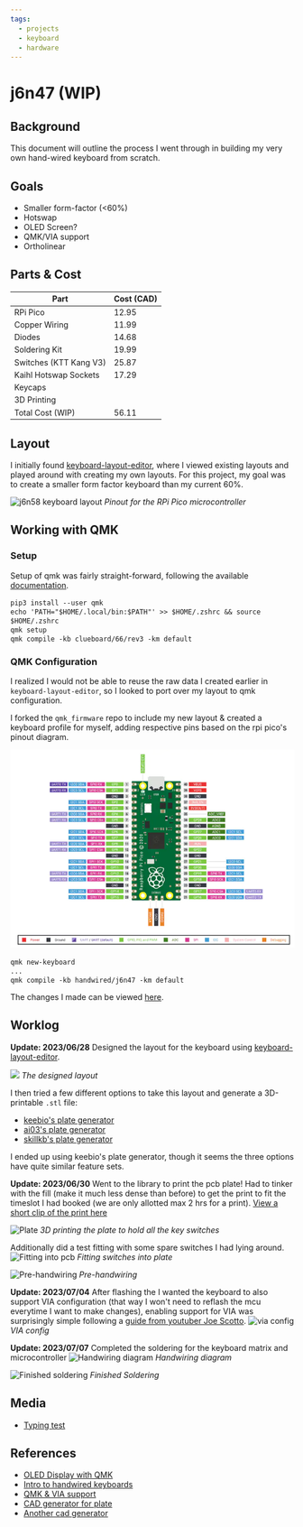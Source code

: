 ```yaml
---
tags:
  - projects
  - keyboard
  - hardware
---
```


# j6n47 (WIP)

## Background

This document will outline the process I went through in building my very own hand-wired keyboard from scratch.

## Goals

- Smaller form-factor (<60%)
- Hotswap
- OLED Screen?
- QMK/VIA support
- Ortholinear

## Parts & Cost

| Part                   | Cost (CAD) |
|------------------------|------------|
| RPi Pico               | 12.95      |
| Copper Wiring          | 11.99      |
| Diodes                 | 14.68      |
| Soldering Kit          | 19.99      |
| Switches (KTT Kang V3) | 25.87      |
| Kaihl Hotswap Sockets  | 17.29      |
| Keycaps                |            |
| 3D Printing            |            |
| Total Cost (WIP)       | 56.11      |

## Layout

I initially found [keyboard-layout-editor](http://www.keyboard-layout-editor.com/), where I viewed existing layouts and played around with creating my own layouts. For this project, my goal was to create a smaller form factor keyboard than my current 60%.

![j6n58 keyboard layout](https://res.cloudinary.com/drwjkxxud/image/upload/v1721597844/rpi_pico_pinout_k7qsms.webp)
*Pinout for the RPi Pico microcontroller*

## Working with QMK

### Setup

Setup of qmk was fairly straight-forward, following the available [documentation](https://docs.qmk.fm/#/newbs_getting_started).
```
pip3 install --user qmk
echo 'PATH="$HOME/.local/bin:$PATH"' >> $HOME/.zshrc && source $HOME/.zshrc
qmk setup
qmk compile -kb clueboard/66/rev3 -km default
```

### QMK Configuration

I realized I would not be able to reuse the raw data I created earlier in `keyboard-layout-editor`, so I looked to port over my layout to qmk configuration.

I forked the `qmk_firmware` repo to include my new layout & created a keyboard profile for myself, adding respective pins based on the rpi pico's pinout diagram.

![rpi pico pinout diagram](https://github.com/j6nca/keyboard/blob/main/qmk/j6n55/diagrams/rpi_pico_pinout.webp)
```
qmk new-keyboard
...
qmk compile -kb handwired/j6n47 -km default
```
The changes I made can be viewed [here](https://github.com/qmk/qmk_firmware/compare/master...j6nca:qmk_firmware:j6n47).

## Worklog

**Update: 2023/06/28**
Designed the layout for the keyboard using [keyboard-layout-editor](http://www.keyboard-layout-editor.com/). 

![](https://res.cloudinary.com/drwjkxxud/image/upload/v1721595259/layoutj6n47_ngccyp.png)
*The designed layout*

I then tried a few different options to take this layout and generate a 3D-printable `.stl` file:

- [keebio's plate generator](https://plate.keeb.io/)
- [ai03's plate generator](https://kbplate.ai03.com/)
- [skillkb's plate generator](http://builder.swillkb.com/)

I ended up using keebio's plate generator, though it seems the three options have quite similar feature sets.

**Update: 2023/06/30**
Went to the library to print the pcb plate! Had to tinker with the fill (make it much less dense than before) to get the print to fit the timeslot I had booked (we are only allotted max 2 hrs for a print). [View a short clip of the print here](https://youtu.be/e6MvvLDK9dA)

![Plate](https://res.cloudinary.com/drwjkxxud/image/upload/v1721595259/j6n47plate_s2ptuk.png)
*3D printing the plate to hold all the key switches*

Additionally did a test fitting with some spare switches I had lying around.
![Fitting into pcb](https://github.com/j6nca/keyboard/blob/main/qmk/j6n55/diagrams/fitting.jpg)
*Fitting switches into plate*

![Pre-handwiring](https://github.com/j6nca/keyboard/blob/main/qmk/j6n55/diagrams/pre-handwiring.jpg)
*Pre-handwiring*

**Update: 2023/07/04**
After flashing the 
I wanted the keyboard to also support VIA configuration (that way I won't need to reflash the mcu everytime I want to make changes), enabling support for VIA was surprisingly simple following a [guide from youtuber Joe Scotto](https://www.youtube.com/watch?v=7d5yzBOup9U).
![via config](https://res.cloudinary.com/drwjkxxud/image/upload/v1721089169/j6n43via_jr26df.png)
*VIA config*

**Update: 2023/07/07**
Completed the soldering for the keyboard matrix and microcontroller
![Handwiring diagram](https://github.com/j6nca/keyboard/blob/main/qmk/j6n55/diagrams/handwiring.jpg)
*Handwiring diagram*

![Finished soldering](https://res.cloudinary.com/drwjkxxud/image/upload/v1721089169/IMG_3082_tkfrx2.jpg)
*Finished Soldering*

## Media

- [Typing test](https://youtu.be/tz4L4KEGrUw)

## References

- [OLED Display with QMK](https://www.youtube.com/watch?v=OJSOEStpPIo)
- [Intro to handwired keyboards](https://www.youtube.com/watch?v=hjml-K-pV4E)
- [QMK & VIA support](https://www.youtube.com/watch?v=7d5yzBOup9U)
- [CAD generator for plate](http://www.keyboardcad.com/)
- [Another cad generator](http://builder.swillkb.com/)